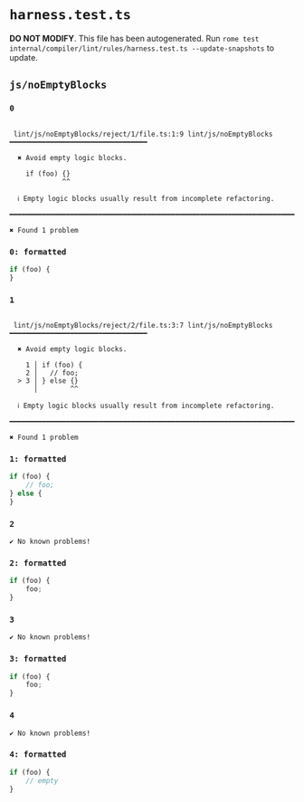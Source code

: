 # `harness.test.ts`

**DO NOT MODIFY**. This file has been autogenerated. Run `rome test internal/compiler/lint/rules/harness.test.ts --update-snapshots` to update.

## `js/noEmptyBlocks`

### `0`

```

 lint/js/noEmptyBlocks/reject/1/file.ts:1:9 lint/js/noEmptyBlocks ━━━━━━━━━━━━━━━━━━━━━━━━━━━━━━━━━━

  ✖ Avoid empty logic blocks.

    if (foo) {}
             ^^

  ℹ Empty logic blocks usually result from incomplete refactoring.

━━━━━━━━━━━━━━━━━━━━━━━━━━━━━━━━━━━━━━━━━━━━━━━━━━━━━━━━━━━━━━━━━━━━━━━━━━━━━━━━━━━━━━━━━━━━━━━━━━━━

✖ Found 1 problem

```

### `0: formatted`

```ts
if (foo) {
}

```

### `1`

```

 lint/js/noEmptyBlocks/reject/2/file.ts:3:7 lint/js/noEmptyBlocks ━━━━━━━━━━━━━━━━━━━━━━━━━━━━━━━━━━

  ✖ Avoid empty logic blocks.

    1 │ if (foo) {
    2 │   // foo;
  > 3 │ } else {}
      │        ^^

  ℹ Empty logic blocks usually result from incomplete refactoring.

━━━━━━━━━━━━━━━━━━━━━━━━━━━━━━━━━━━━━━━━━━━━━━━━━━━━━━━━━━━━━━━━━━━━━━━━━━━━━━━━━━━━━━━━━━━━━━━━━━━━

✖ Found 1 problem

```

### `1: formatted`

```ts
if (foo) {
	// foo;
} else {
}

```

### `2`

```
✔ No known problems!

```

### `2: formatted`

```ts
if (foo) {
	foo;
}

```

### `3`

```
✔ No known problems!

```

### `3: formatted`

```ts
if (foo) {
	foo;
}

```

### `4`

```
✔ No known problems!

```

### `4: formatted`

```ts
if (foo) {
	// empty
}

```
